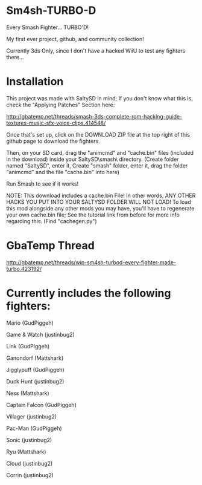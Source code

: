 # Sm4sh-TURBO-D

Every Smash Fighter... TURBO'D!

My first ever project, github, and community collection!

Currently 3ds Only, since I don't have a hacked WiiU to test any fighters there...

# Installation

This project was made with SaltySD in mind; If you don't know what this is, check the "Applying Patches" Section here:

http://gbatemp.net/threads/smash-3ds-complete-rom-hacking-guide-textures-music-sfx-voice-clips.414548/

Once that's set up, click on the DOWNLOAD ZIP file at the top right of this github page to download the fighters.

Then, on your SD card, drag the "animcmd" and "cache.bin" files (included in the download) inside your SaltySD\smash\ directory. (Create folder named "SaltySD", enter it, Create "smash" folder, enter it, drag the folder "animcmd" and the file "cache.bin" into here)

Run Smash to see if it works!

NOTE: This download includes a cache.bin File! In other words, ANY OTHER HACKS YOU PUT INTO YOUR SALTYSD FOLDER WILL NOT LOAD! To load this mod alongside any other mods you may have, you'll have to regenerate your own cache.bin file; See the tutorial link from before for more info regarding this. (Find "cachegen.py")

# GbaTemp Thread

http://gbatemp.net/threads/wip-sm4sh-turbod-every-fighter-made-turbo.423192/


# Currently includes the following fighters:

Mario (GudPiggeh)

Game & Watch (justinbug2)

Link (GudPiggeh)

Ganondorf (Mattshark)

Jigglypuff (GudPiggeh)

Duck Hunt (justinbug2)

Ness (Mattshark)

Captain Falcon (GudPiggeh)

Villager (justinbug2)

Pac-Man (GudPiggeh)

Sonic (justinbug2)

Ryu (Mattshark)

Cloud (justinbug2)

Corrin (justinbug2)
